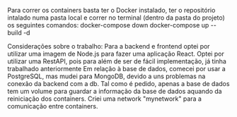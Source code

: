Para correr os containers basta ter o Docker instalado, ter o repositório intalado numa pasta local e correr no terminal (dentro da pasta do projeto) os seguintes comandos:
docker-compose down
docker-compose up --build -d

Considerações sobre o trabalho:
Para a backend e frontend optei por utilizar uma imagem de Node.js para fazer uma aplicação React.
Optei por utilizar uma RestAPI, pois para além de ser de fácil implementação, já tinha trabalhado anteriormente
Em relação à base de dados, comecei por usar a PostgreSQL, mas mudei para MongoDB, devido a uns problemas na conexão da backend com a db.
Tal como é pedido, apenas a base de dados tem um volume para guardar a informação da base de dados aquando da reiniciação dos containers.
Criei uma network "mynetwork" para a comunicação entre containers.
